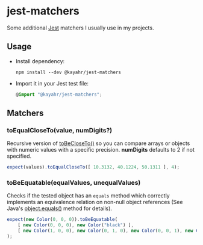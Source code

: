 jest-matchers
=============

Some additional [Jest] matchers I usually use in my projects.


Usage
-----

* Install dependency:

    ```
    npm install --dev @kayahr/jest-matchers
    ```

* Import it in your Jest test file:

    ```typescript
    @import "@kayahr/jest-matchers";
    ```


Matchers
--------

### toEqualCloseTo(value, numDigits?)

Recursive version of [toBeCloseTo()] so you can compare arrays or objects with numeric values with a
specific precision. **numDigits** defaults to 2 if not specified.

```typescript
expect(values).toEqualCloseTo([ 10.3132, 40.1224, 50.1311 ], 4);
```

### toBeEquatable(equalValues, unequalValues)

Checks if the tested object has an `equals` method which correctly implements an equivalence relation on non-null object references (See Java's [object.equals()] method for details).

```typescript
expect(new Color(0, 0, 0)).toBeEquatable(
    [ new Color(0, 0, 0), new Color("black") ],
    [ new Color(1, 0, 0), new Color(0, 1, 0), new Color(0, 0, 1), new Color("white") ]
);
```

[Jest]: https://jestjs.io/
[toBeCloseTo()]: https://jestjs.io/docs/en/expect#tobeclosetonumber-numdigits
[object.equals()]: https://docs.oracle.com/en/java/javase/14/docs/api/java.base/java/lang/Object.html#equals(java.lang.Object)
